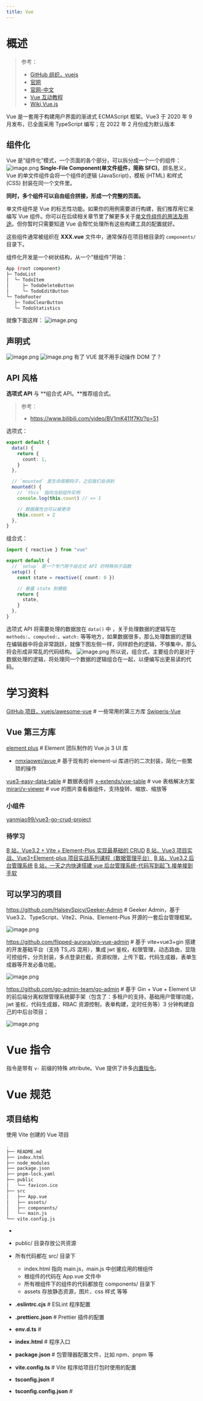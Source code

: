 ```yaml
---
title: Vue
---
```


# 概述

> 参考：
> - [GitHub 组织，vuejs](https://github.com/vuejs/)
> - [官网](https://vuejs.org/)
> - [官网-中文](https://staging-cn.vuejs.org/)
> - [Vue 互动教程](https://cn.vuejs.org/tutorial/)
> - [Wiki,Vue.js](https://en.wikipedia.org/wiki/Vue.js)

Vue 是一套用于构建用户界面的渐进式 ECMAScript 框架。Vue3 于 2020 年 9 月发布，已全面采用 TypeScript 编写；在 2022 年 2 月份成为默认版本

## 组件化

Vue 是“组件化”模式，一个页面的各个部分，可以拆分成一个一个的组件：
![image.png](https://notes-learning.oss-cn-beijing.aliyuncs.com/cye267/1651220067462-1822075c-2b85-4cf4-abd8-eebfa658e531.png)
**Single-File Component(单文件组件，简称 SFC)**。顾名思义，Vue 的单文件组件会将一个组件的逻辑 (JavaScript)，模板 (HTML) 和样式 (CSS) 封装在同一个文件里。

**同时，多个组件可以自由组合拼接，形成一个完整的页面。**

单文件组件是 Vue 的标志性功能。如果你的用例需要进行构建，我们推荐用它来编写 Vue 组件。你可以在后续相关章节里了解更多关于[单文件组件的用法及用途](https://cn.vuejs.org/guide/scaling-up/sfc.html)。但你暂时只需要知道 Vue 会帮忙处理所有这些构建工具的配置就好。

这些组件通常被组织在 **XXX.vue** 文件中，通常保存在项目根目录的 `components/` 目录下。

组件化开发是一个树状结构，从一个“根组件”开始：

```bash
App (root component)
├─ TodoList
│  └─ TodoItem
│     ├─ TodoDeleteButton
│     └─ TodoEditButton
└─ TodoFooter
   ├─ TodoClearButton
   └─ TodoStatistics
```

就像下面这样：
![image.png](https://notes-learning.oss-cn-beijing.aliyuncs.com/cye267/1666837624381-ce56eb28-5092-4e8a-a1c8-de01ed1e1f7f.png)

## 声明式

![image.png](https://notes-learning.oss-cn-beijing.aliyuncs.com/cye267/1651220139947-ac46307c-fa52-4370-b7ed-16e2ad92629a.png)
![image.png](https://notes-learning.oss-cn-beijing.aliyuncs.com/cye267/1666836325564-89bbb0d6-be23-45ea-aa56-bc7183a2eb46.png)
有了 VUE 就不用手动操作 DOM 了？

## API 风格

**选项式 API** 与 **组合式 API。**推荐组合式。

> 参考：
> - <https://www.bilibili.com/video/BV1mK411f7Kt/?p=51>

选项式：

```typescript
export default {
  data() {
    return {
      count: 1,
    }
  },

  // `mounted` 是生命周期钩子，之后我们会讲到
  mounted() {
    // `this` 指向当前组件实例
    console.log(this.count) // => 1

    // 数据属性也可以被更改
    this.count = 2
  },
}
```

组合式：

```typescript
import { reactive } from "vue"

export default {
  // `setup` 是一个专门用于组合式 API 的特殊钩子函数
  setup() {
    const state = reactive({ count: 0 })

    // 暴露 state 到模板
    return {
      state,
    }
  },
}
```

选项式 API 将需要处理的数据放在 `data()` 中 ，关于处理数据的逻辑写在 `methods:`、`computed:`、`watch:` 等等地方，如果数据很多，那么处理数据的逻辑在编辑器中将会非常跳跃，就像下图左侧一样，同样颜色的逻辑，不够集中，那么将会形成非常乱的代码结构。
![image.png](https://notes-learning.oss-cn-beijing.aliyuncs.com/cye267/1667871595181-70833fc5-41d3-48f1-954f-16c912da8749.png)
所以说，组合式，主要组合的是对于数据处理的逻辑，将处理同一个数据的逻辑组合在一起，以便编写出更易读的代码。

# 学习资料

[GitHub 项目，vuejs/awesome-vue](https://github.com/vuejs/awesome-vue) # 一些常用的第三方库
[Swiperjs-Vue](https://swiperjs.com/vue)

## Vue 第三方库

[element plus](https://github.com/element-plus/element-plus) # Element 团队制作的 Vue.js 3 UI 库

- [nmxiaowei/avue ](https://github.com/nmxiaowei/avue)# 基于现有的 element-ui 库进行的二次封装，简化一些繁琐的操作

[vue3-easy-data-table](https://github.com/HC200ok/vue3-easy-data-table/) # 数据表组件
[x-extends/vxe-table](https://github.com/x-extends/vxe-table) # vue 表格解决方案
[mirari/v-viewer](https://github.com/mirari/v-viewer) # vue 的图片查看器组件，支持旋转、缩放、缩放等

### 小组件

[yanmiao99/vue3-go-crud-project](https://github.com/yanmiao99/vue3-go-crud-project)

### 待学习

[B 站，Vue3.2 + Vite + Element-Plus 实现最基础的 CRUD](https://www.bilibili.com/video/BV1yV4y177jC)
[B 站，Vue3 项目实战、Vue3+Element-plus 项目实战系列课程（数据管理平台）](https://www.bilibili.com/video/BV1sP4y127Re)
[B 站，Vue3.2 后台管理系统](https://www.bilibili.com/video/BV1pq4y1c7oy)
[B 站，一天之内快速搭建 vue 后台管理系统-代码写到起飞,接单接到手软](https://www.bilibili.com/video/BV1md4y1C7wS)

## 可以学习的项目

<https://github.com/HalseySpicy/Geeker-Admin> # Geeker Admin，基于 Vue3.2、TypeScript、Vite2、Pinia、Element-Plus 开源的一套后台管理框架。

![image.png](https://notes-learning.oss-cn-beijing.aliyuncs.com/cye267/1667712440759-38351016-d3de-4246-96ce-f139fb24099c.png)

<https://github.com/flipped-aurora/gin-vue-admin> # 基于 vite+vue3+gin 搭建的开发基础平台（支持 TS,JS 混用），集成 jwt 鉴权，权限管理，动态路由，显隐可控组件，分页封装，多点登录拦截，资源权限，上传下载，代码生成器，表单生成器等开发必备功能。

![image.png](https://notes-learning.oss-cn-beijing.aliyuncs.com/cye267/1667712396903-5c478114-4b5d-42c8-9caf-e301ac58f2fc.png)

<https://github.com/go-admin-team/go-admin> # 基于 Gin + Vue + Element UI 的前后端分离权限管理系统脚手架（包含了：多租户的支持，基础用户管理功能，jwt 鉴权，代码生成器，RBAC 资源控制，表单构建，定时任务等）3 分钟构建自己的中后台项目；

![image.png](https://notes-learning.oss-cn-beijing.aliyuncs.com/cye267/1667712379792-273c7485-92f4-46ed-9a98-65e745b1c8df.png)

# Vue 指令

指令是带有 `v-` 前缀的特殊 attribute。Vue 提供了许多[内置指令](https://cn.vuejs.org/api/built-in-directives.html)。

# Vue 规范

## 项目结构

使用 Vite 创建的 Vue 项目

```bash
.
├── README.md
├── index.html
├── node_modules
├── package.json
├── pnpm-lock.yaml
├── public
│   └── favicon.ico
├── src
│   ├── App.vue
│   ├── assets/
│   ├── components/
│   └── main.js
└── vite.config.js
```

-

- public/ 目录存放公共资源
- 所有代码都在 src/ 目录下
  - index.html 指向 main.js，main.js 中创建应用的根组件
  - 根组件的代码在 App.vue 文件中
  - 所有根组件下的组件的代码都放在 components/ 目录下
  - assets 存放静态资源，图片、css 样式 等等
- **.eslintrc.cjs** # ESLint 程序配置
- **.prettierc.json** # Prettier 插件的配置
- **env.d.ts** #
- **index.html** # 程序入口
- **package.json** # 包管理器配置文件，比如 npm、pnpm 等
- **vite.config.ts** # Vite 程序给项目打包时使用的配置
- **tsconfig.json** #
- **tsconfig.config.json** #
